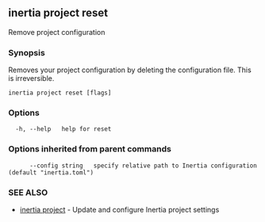 ## inertia project reset

Remove project configuration

### Synopsis

Removes your project configuration by deleting the configuration file.
	This is irreversible.

```
inertia project reset [flags]
```

### Options

```
  -h, --help   help for reset
```

### Options inherited from parent commands

```
      --config string   specify relative path to Inertia configuration (default "inertia.toml")
```

### SEE ALSO

* [inertia project](inertia_project.md)	 - Update and configure Inertia project settings

